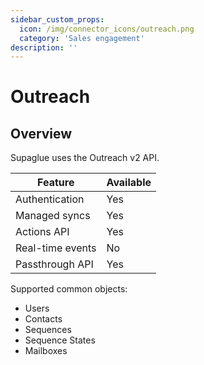 ```yaml
---
sidebar_custom_props:
  icon: /img/connector_icons/outreach.png
  category: 'Sales engagement'
description: ''
---
```


# Outreach

## Overview

Supaglue uses the Outreach v2 API.

| Feature                            | Available |
| ---------------------------------- | --------- |
| Authentication                     | Yes       |
| Managed syncs                      | Yes       |
| Actions API                        | Yes       |
| Real-time events                   | No        |
| Passthrough API                    | Yes       |

Supported common objects:

- Users
- Contacts
- Sequences
- Sequence States
- Mailboxes
